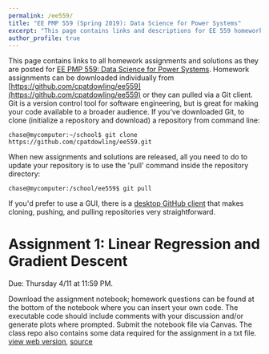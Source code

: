 ```yaml
---
permalink: /ee559/
title: "EE PMP 559 (Spring 2019): Data Science for Power Systems"
excerpt: "This page contains links and descriptions for EE 559 homework assignments"
author_profile: true
---
```


This page contains links to all homework assignments and solutions as they are posted for [EE PMP 559: Data Science for Power Systems](https://zhangbaosen.github.io/teaching/EE559_2019). Homework assignments can be downloaded individually from [https://github.com/cpatdowling/ee559](https://github.com/cpatdowling/ee559) or they can pulled via a Git client. Git is a version control tool for software engineering, but is great for making your code available to a broader audience. If you've downloaded Git, to clone (initialize a repository and download) a repository from command line:

`chase@mycomputer:~/school$ git clone https://github.com/cpatdowling/ee559.git`

When new assignments and solutions are released, all you need to do to update your repository is to use the 'pull' command inside the repository directory:

`chase@mycomputer:/school/ee559$ git pull`

If you'd prefer to use a GUI, there is a [desktop GitHub client](https://desktop.github.com/) that makes cloning, pushing, and pulling repositories very straightforward.

Assignment 1: Linear Regression and Gradient Descent
======

Due: Thursday 4/11 at 11:59 PM.

Download the assignment notebook; homework questions can be found at the bottom of the notebook where you can insert your own code. The executable code should include comments with your discussion and/or generate plots where prompted. Submit the notebook file via Canvas. The class repo also contains some data required for the assignment in a txt file. [view web version](https://cpatdowling.github.io/notebooks/regression),  [source](https://github.com/cpatdowling/ee559/blob/master/regression.ipynb)
